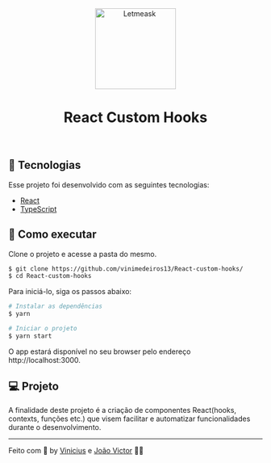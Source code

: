 <div align="center">
  <img alt="Letmeask" src="https://cdn.jsdelivr.net/gh/devicons/devicon/icons/react/react-original.svg" width="160px">
  <h1>React Custom Hooks</h1>
</div>

<br>

## 🧪 Tecnologias

Esse projeto foi desenvolvido com as seguintes tecnologias:

- [React](https://reactjs.org)
- [TypeScript](https://www.typescriptlang.org/)

## 🚀 Como executar

Clone o projeto e acesse a pasta do mesmo.

```bash
$ git clone https://github.com/vinimedeiros13/React-custom-hooks/
$ cd React-custom-hooks
```

Para iniciá-lo, siga os passos abaixo:
```bash
# Instalar as dependências
$ yarn

# Iniciar o projeto
$ yarn start
```
O app estará disponível no seu browser pelo endereço http://localhost:3000.


## 💻 Projeto
A finalidade deste projeto é a criação de componentes React(hooks, contexts, funções etc.)
que visem facilitar e automatizar funcionalidades durante o desenvolvimento.

<!-- ## 📝 License

Esse projeto está sob a licença MIT. Veja o arquivo [LICENSE](LICENSE.md) para mais detalhes. -->

---

Feito com 💜 by [Vinicius](https://github.com/vinimedeiros13) e [João Victor](https://github.com/joaovictornsv) 👋🏻